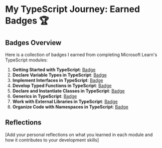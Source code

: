 # My TypeScript Journey: Earned Badges 🏆

## Badges Overview

Here is a collection of badges I earned from completing Microsoft Learn's TypeScript modules:

1. **Getting Started with TypeScript**: [Badge](https://learn.microsoft.com/api/achievements/share/en-us/OleksiiBolotin-3075/WA6LRV4N?sharingId=B9F02BCF94D8FEC4)
2. **Declare Variable Types in TypeScript**: [Badge](https://learn.microsoft.com/api/achievements/share/en-us/OleksiiBolotin-3075/EJAR488P?sharingId=B9F02BCF94D8FEC4)
3. **Implement Interfaces in TypeScript**: [Badge](https://learn.microsoft.com/api/achievements/share/ru-ru/OleksiiBolotin-3075/CWT383T9?sharingId=B9F02BCF94D8FEC4)
4. **Develop Typed Functions in TypeScript**: [Badge](https://learn.microsoft.com/api/achievements/share/ru-ru/OleksiiBolotin-3075/8R672Y7W?sharingId=B9F02BCF94D8FEC4)
5. **Declare and Instantiate Classes in TypeScript**: [Badge](https://learn.microsoft.com/api/achievements/share/ru-ru/OleksiiBolotin-3075/ZPFSADM2?sharingId=B9F02BCF94D8FEC4)
6. **Generics in TypeScript**: [Badge](badge-link)
7. **Work with External Libraries in TypeScript**: [Badge](badge-link)
8. **Organize Code with Namespaces in TypeScript**: [Badge](badge-link)

## Reflections

[Add your personal reflections on what you learned in each module and how it contributes to your development skills]
